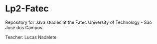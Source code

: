 # Lp2-Fatec

Repository for Java studies at the Fatec University of Technology - São José dos Campos

Teacher: Lucas Nadalete
